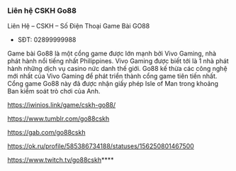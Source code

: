 ### Liên hệ CSKH Go88

Liên Hệ – CSKH – Số Điện Thoại Game Bài GO88

- SĐT: 02899999988

Game bài Go88 là một cổng game được lớn mạnh bởi Vivo Gaming, nhà phát hành nổi tiếng nhất Philippines. Vivo Gaming được biết tới là 1 nhà phát hành những dịch vụ casino nức danh thế giới. Go88 kế thừa các công nghệ mới nhất của Vivo Gaming để phát triển thành cổng game tiên tiến nhất. Cổng game Go88 này đã được nhận giấy phép Isle of Man trong khoảng Ban kiểm soát trò chơi của Anh.

https://iwinios.link/game/cskh-go88/

https://www.tumblr.com/go88cskh

https://gab.com/go88cskh

https://ok.ru/profile/585386734188/statuses/156250801467500

https://www.twitch.tv/go88cskh****
